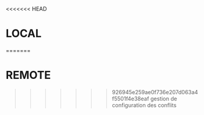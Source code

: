 <<<<<<< HEAD
# LOCAL

=======
# REMOTE
>>>>>>> 926945e259ae0f736e207d063a4f5501f4e38eaf
gestion de configuration des conflits
